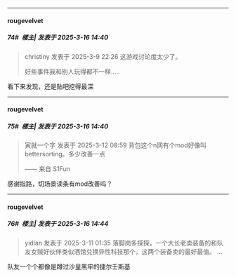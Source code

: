 ﻿
*****

####  rougevelvet  
##### 74#         楼主| 发表于 2025-3-16 14:40

<blockquote>christiny 发表于 2025-3-9 22:26
这游戏讨论度太少了。

好些事件我和别人玩得都不一样.....

</blockquote>
看下来发现，还是贴吧挖得最深

*****

####  rougevelvet  
##### 75#         楼主| 发表于 2025-3-16 14:40

<blockquote>寅就一个字 发表于 2025-3-12 08:59
背包这个n网有个mod好像叫bettersorting。多少改善一点

—— 来自 S1Fun</blockquote>
感谢指路，切场景读条有mod改善吗？


*****

####  rougevelvet  
##### 76#         楼主| 发表于 2025-3-16 14:44

<blockquote>yidian 发表于 2025-3-11 01:35
落脚岗多探探，一个大长老卖装备的和队友女贼好伙伴类似酒馆兑换异性科技那个，这两个装备卖的最好最值。 ...</blockquote>
队友一个个都像是蹲过沙皇黑牢的捷尔壬斯基

